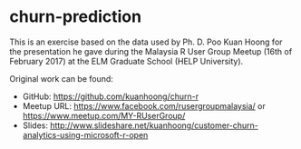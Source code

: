 # churn-prediction

This is an exercise based on the data used by Ph. D. Poo Kuan Hoong for the presentation he gave during the Malaysia R User Group Meetup (16th of February 2017) at the ELM Graduate School (HELP University).

Original work can be found:
- GitHub: https://github.com/kuanhoong/churn-r
- Meetup URL: https://www.facebook.com/rusergroupmalaysia/ or https://www.meetup.com/MY-RUserGroup/ 
- Slides: http://www.slideshare.net/kuanhoong/customer-churn-analytics-using-microsoft-r-open
